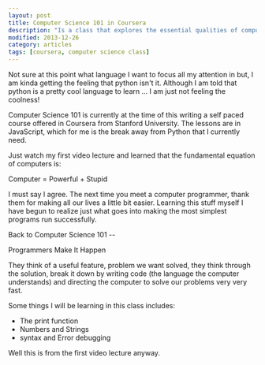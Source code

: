 ```yaml
---
layout: post
title: Computer Science 101 in Coursera
description: "Is a class that explores the essential qualities of computers, how they work and what they can and cannot do."
modified: 2013-12-26
category: articles
tags: [coursera, computer science class]
---
```


Not sure at this point what language I want to focus all my attention in but, I am kinda getting the feeling that python isn't it. Although I am told that python is a pretty cool language to learn ... I am just not feeling the coolness!

Computer Science 101 is currently at the time of this writing a self paced course offered in Coursera from Stanford University. The lessons are in JavaScript, which for me is the break away from Python that I currently need.

Just watch my first video lecture and learned that the fundamental equation of computers is:

Computer = Powerful + Stupid

I must say I agree. The next time you meet a computer programmer, thank them for making all our lives a little bit easier. Learning this stuff myself I have begun to realize just what goes into making the most simplest programs run successfully.

Back to Computer Science 101 -- 

Programmers Make It Happen

They think of a useful feature, problem we want solved, they think through the solution, break it down by writing code (the language the computer understands) and directing the computer to solve our problems very very fast.

Some things I will be learning in this class includes:



- The print function
- Numbers and Strings
- syntax and Error debugging

Well this is from the first video lecture anyway.
